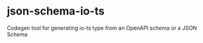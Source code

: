 # json-schema-io-ts

Codegen tool for generating io-ts type from an OpenAPI schema or a JSON Schema
